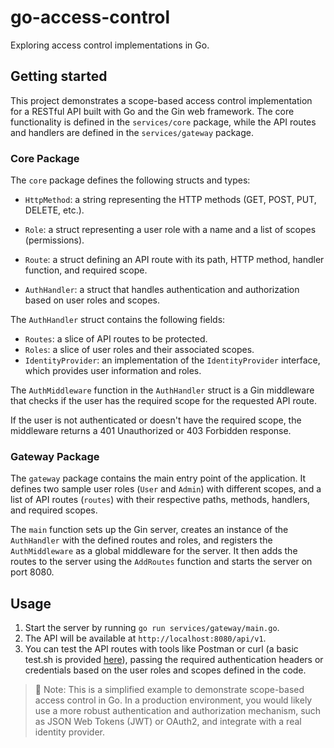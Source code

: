 # go-access-control

Exploring access control implementations in Go.

## Getting started

This project demonstrates a scope-based access control implementation for a RESTful API built with Go and the Gin web framework. The core functionality is defined in the `services/core` package, while the API routes and handlers are defined in the `services/gateway` package.

### Core Package

The `core` package defines the following structs and types:

-   `HttpMethod`: a string representing the HTTP methods (GET, POST, PUT, DELETE, etc.).
-   `Role`: a struct representing a user role with a name and a list of scopes (permissions).
-   `Route`: a struct defining an API route with its path, HTTP method, handler function, and required scope.

-   `AuthHandler`: a struct that handles authentication and authorization based on user roles and scopes.

The `AuthHandler` struct contains the following fields:

-   `Routes`: a slice of API routes to be protected.
-   `Roles`: a slice of user roles and their associated scopes.
-   `IdentityProvider`: an implementation of the `IdentityProvider` interface, which provides user information and roles.

The `AuthMiddleware` function in the `AuthHandler` struct is a Gin middleware that checks if the user has the required scope for the requested API route.

If the user is not authenticated or doesn't have the required scope, the middleware returns a 401 Unauthorized or 403 Forbidden response.

### Gateway Package

The `gateway` package contains the main entry point of the application. It defines two sample user roles (`User` and `Admin`) with different scopes, and a list of API routes (`routes`) with their respective paths, methods, handlers, and required scopes.

The `main` function sets up the Gin server, creates an instance of the `AuthHandler` with the defined routes and roles, and registers the `AuthMiddleware` as a global middleware for the server. It then adds the routes to the server using the `AddRoutes` function and starts the server on port 8080.

## Usage

1. Start the server by running `go run services/gateway/main.go`.
2. The API will be available at `http://localhost:8080/api/v1`.
3. You can test the API routes with tools like Postman or curl (a basic test.sh is provided [here](test.sh)), passing the required authentication headers or credentials based on the user roles and scopes defined in the code.

> 🚩 Note: This is a simplified example to demonstrate scope-based access control in Go. In a production environment, you would likely use a more robust authentication and authorization mechanism, such as JSON Web Tokens (JWT) or OAuth2, and integrate with a real identity provider.
